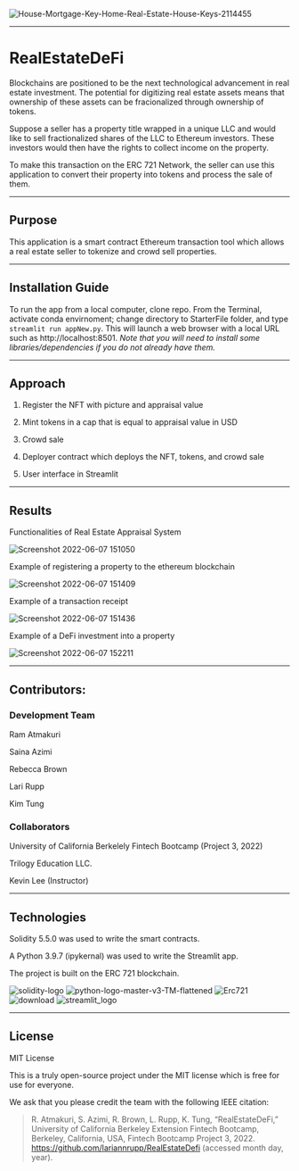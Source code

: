 ![House-Mortgage-Key-Home-Real-Estate-House-Keys-2114455](https://user-images.githubusercontent.com/95719899/172493473-4e93e193-e595-44e1-b5f2-d58b2114c4e3.jpg)

---

# RealEstateDeFi

Blockchains are positioned to be the next technological advancement in real estate investment. The potential for digitizing real estate assets means that ownership of these assets can be fracionalized through ownership of tokens.

Suppose a seller has a property title wrapped in a unique LLC and would like to sell fractionalized shares of the LLC to Ethereum investors. These investors would then have the rights to collect income on the property.

To make this transaction on the ERC 721 Network, the seller can use this application to convert their property into tokens and process the sale of them. 

---

## Purpose

This application is a smart contract Ethereum transaction tool which allows a real estate seller to tokenize and crowd sell properties.
 
 ---
 ## Installation Guide


To run the app from a local computer, clone repo. From the Terminal, activate conda envirnoment; change directory to StarterFile folder,
and type `streamlit run appNew.py`. This will launch a web browser with a local URL such as http://localhost:8501. *Note that you will need to install some libraries/dependencies if you do not already have them.* 

---
## Approach

1. Register the NFT with picture and appraisal value
 
2. Mint tokens in a cap that is equal to appraisal value in USD

3. Crowd sale
 
4. Deployer contract which deploys the NFT, tokens, and crowd sale

5. User interface in Streamlit

---

## Results

Functionalities of Real Estate Appraisal System

![Screenshot 2022-06-07 151050](https://user-images.githubusercontent.com/95719899/172485787-0f96ed58-5ee3-4a0f-aaea-744ef19f13e7.jpg)

Example of registering a property to the ethereum blockchain

![Screenshot 2022-06-07 151409](https://user-images.githubusercontent.com/95719899/172485898-fa8b2d06-9c51-4160-afb6-56bf01c87305.jpg)

Example of a transaction receipt

![Screenshot 2022-06-07 151436](https://user-images.githubusercontent.com/95719899/172485948-7e29ec21-f50f-4334-b10f-60cf26e32e52.jpg)

Example of a DeFi investment into a property

![Screenshot 2022-06-07 152211](https://user-images.githubusercontent.com/95719899/172486206-26620aa7-6e11-4cf4-b3d3-3c342b3472a6.jpg)


---
## Contributors:

### Development Team
Ram Atmakuri

Saina Azimi

Rebecca Brown

Lari Rupp

Kim Tung


### Collaborators

University of California Berkelely Fintech Bootcamp (Project 3, 2022)

Trilogy Education LLC.

Kevin Lee (Instructor)


---

## Technologies

Solidity 5.5.0 was used to write the smart contracts.

A Python 3.9.7 (ipykernal) was used to write the Streamlit app.

The project is built on the ERC 721 blockchain.

![solidity-logo](https://user-images.githubusercontent.com/95719899/171759427-9b6de3c5-4ca4-42a0-bd77-b92a0841688a.jpg)
![python-logo-master-v3-TM-flattened](https://user-images.githubusercontent.com/95719899/171759441-6f147919-7479-42b6-9d78-90afeffdb2de.png)
![Erc721](https://user-images.githubusercontent.com/95719899/171759454-8d416734-2327-481f-8cac-e9612e9fa9a0.png)
![download](https://user-images.githubusercontent.com/95719899/171759468-389548b9-8c10-41e0-b2a3-320fe200b996.png)
![streamlit_logo](https://user-images.githubusercontent.com/95719899/171759480-2a932571-9302-4fb5-8e03-66bba525be1d.png)




---

## License

MIT License

This is a truly open-source project under the MIT license which is free for use for everyone.

We ask that you please credit the team with the following IEEE citation:

> R. Atmakuri, S. Azimi, R. Brown, L. Rupp, K. Tung, “RealEstateDeFi,” University of California Berkeley Extension Fintech Bootcamp, Berkeley, California, USA, Fintech Bootcamp Project 3, 2022. https://github.com/lariannrupp/RealEstateDefi (accessed month day, year).

